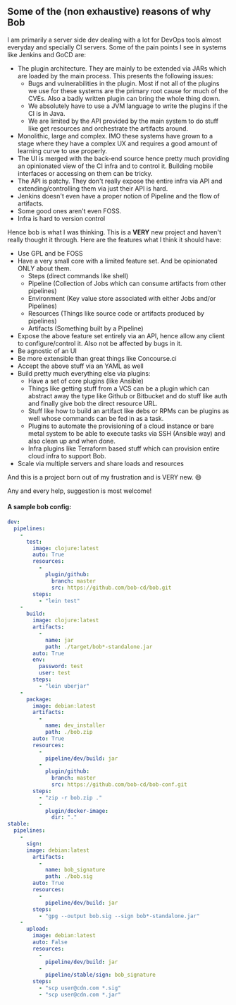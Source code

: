 ## Some of the (non exhaustive) reasons of why Bob

I am primarily a server side dev dealing with a lot for DevOps tools almost everyday and specially CI servers. Some
of the pain points I see in systems like Jenkins and GoCD are:

- The plugin architecture. They are mainly to be extended via JARs which are loaded by the main process. This presents the following issues:
  - Bugs and vulnerabilities in the plugin. Most if not all of the plugins we use for these systems are the primary root cause for much of the CVEs. Also a badly written plugin can bring the whole thing down.
  - We absolutely have to use a JVM language to write the plugins if the CI is in Java.
  - We are limited by the API provided by the main system to do stuff like get resources and orchestrate the artifacts around.
- Monolithic, large and complex. IMO these systems have grown to a stage where they have a complex UX and requires a good amount of learning curve to use properly.
- The UI is merged with the back-end source hence pretty much providing an opinionated view of the CI infra and to control it. Building mobile interfaces or accessing on them can be tricky.
- The API is patchy. They don't really expose the entire infra via API and extending/controlling them via just their API is hard.
- Jenkins doesn't even have a proper notion of Pipeline and the flow of artifacts.
- Some good ones aren't even FOSS.
- Infra is hard to version control

Hence bob is what I was thinking. This is a **VERY** new project and haven't really thought it through. Here are the
features what I think it should have:
- Use GPL and be FOSS
- Have a very small core with a limited feature set. And be opinionated ONLY about them.
  - Steps (direct commands like shell)
  - Pipeline (Collection of Jobs which can consume artifacts from other pipelines)
  - Environment (Key value store associated with either Jobs and/or Pipelines)
  - Resources (Things like source code or artifacts produced by pipelines)
  - Artifacts (Something built by a Pipeline)
- Expose the above feature set entirely via an API, hence allow any client to configure/control it. Also not be affected by bugs in it.
- Be agnostic of an UI
- Be more extensible than great things like Concourse.ci
- Accept the above stuff via an YAML as well
- Build pretty much everything else via plugins:
  - Have a set of core plugins (like Ansible)
  - Things like getting stuff from a VCS can be a plugin which can abstract away the type like Github or Bitbucket and do stuff like auth and finally give bob the direct resource URL.
  - Stuff like how to build an artifact like debs or RPMs can be plugins as well whose commands can be fed in as a task.
  - Plugins to automate the provisioning of a cloud instance or bare metal system to be able to execute tasks via SSH (Ansible way) and also clean up and when done.
  - Infra plugins like Terraform based stuff which can provision entire cloud infra to support Bob.
- Scale via multiple servers and share loads and resources

And this is a project born out of my frustration and is VERY new. 😄

Any and every help, suggestion is most welcome!

#### A sample bob config:

```yaml
dev:
  pipelines:
    -
      test:
        image: clojure:latest
        auto: True
        resources:
          -
            plugin/github:
              branch: master
              src: https://github.com/bob-cd/bob.git
        steps:
          - "lein test"
    -
      build:
        image: clojure:latest
        artifacts:
          -
            name: jar
            path: ./target/bob*-standalone.jar
        auto: True
        env:
          password: test
          user: test
        steps:
          - "lein uberjar"
    -
      package:
        image: debian:latest
        artifacts:
          -
            name: dev_installer
            path: ./bob.zip
        auto: True
        resources:
          -
            pipeline/dev/build: jar
          -
            plugin/github:
              branch: master
              src: https://github.com/bob-cd/bob-conf.git
        steps:
          - "zip -r bob.zip ."
          -
            plugin/docker-image:
              dir: "."
stable:
  pipelines:
    -
      sign:
      image: debian:latest
        artifacts:
          -
            name: bob_signature
            path: ./bob.sig
        auto: True
        resources:
          -
            pipeline/dev/build: jar
        steps:
          - "gpg --output bob.sig --sign bob*-standalone.jar"
    -
      upload:
        image: debian:latest
        auto: False
        resources:
          -
            pipeline/dev/build: jar
          -
            pipeline/stable/sign: bob_signature
        steps:
          - "scp user@cdn.com *.sig"
          - "scp user@cdn.com *.jar"

```
